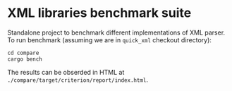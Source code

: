 # XML libraries benchmark suite

Standalone project to benchmark different implementations of XML parser. To run benchmark
(assuming we are in `quick_xml` checkout directory):

```
cd compare
cargo bench
```

The results can be obserded in HTML at `./compare/target/criterion/report/index.html`.
